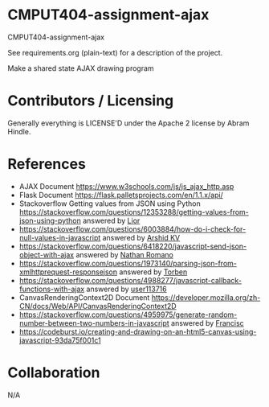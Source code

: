 CMPUT404-assignment-ajax
==============================

CMPUT404-assignment-ajax

See requirements.org (plain-text) for a description of the project.

Make a shared state AJAX drawing program

Contributors / Licensing
========================

Generally everything is LICENSE'D under the Apache 2 license by Abram Hindle.

References
=============
* AJAX Document https://www.w3schools.com/js/js_ajax_http.asp
* Flask Document https://flask.palletsprojects.com/en/1.1.x/api/
* Stackoverflow Getting values from JSON using Python
 https://stackoverflow.com/questions/12353288/getting-values-from-json-using-python answered by [Lior](https://stackoverflow.com/users/388334/lior)
 * https://stackoverflow.com/questions/6003884/how-do-i-check-for-null-values-in-javascript answered by [Arshid KV](https://stackoverflow.com/users/2513873/arshid-kv)
 * https://stackoverflow.com/questions/6418220/javascript-send-json-object-with-ajax answered by [Nathan Romano](https://stackoverflow.com/users/804091/nathan-romano)
 * https://stackoverflow.com/questions/1973140/parsing-json-from-xmlhttprequest-responsejson answered by [Torben](https://stackoverflow.com/users/398844/torben)
 * https://stackoverflow.com/questions/4988277/javascript-callback-functions-with-ajax answered by [user113716](https://stackoverflow.com/users/113716/user113716)
 * CanvasRenderingContext2D Document https://developer.mozilla.org/zh-CN/docs/Web/API/CanvasRenderingContext2D
 * https://stackoverflow.com/questions/4959975/generate-random-number-between-two-numbers-in-javascript answered by [Francisc](https://stackoverflow.com/users/383148/francisc)
 * https://codeburst.io/creating-and-drawing-on-an-html5-canvas-using-javascript-93da75f001c1

 Collaboration
 ==============
 N/A
